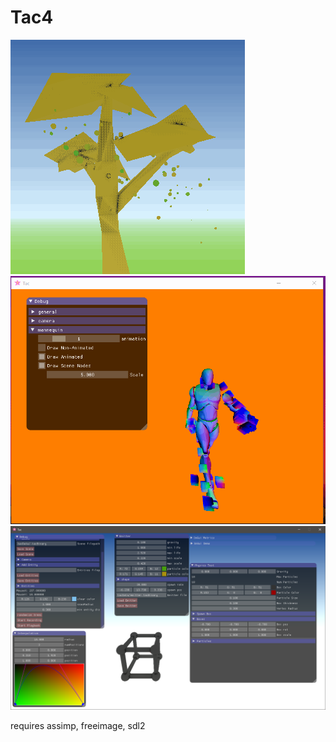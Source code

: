 # Tac4  

![tac gif](tac4.gif)
![tac gif walk](tac4_walk.gif)
![tac image](tac4.png)

requires assimp, freeimage, sdl2






